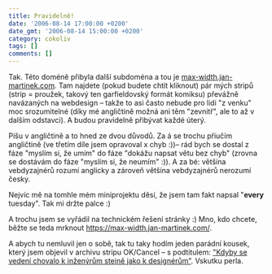 ```yaml
---
title: Pravidelně!
date: '2006-08-14 17:00:00 +0200'
date_gmt: '2006-08-14 15:00:00 +0200'
category: cokoliv
tags: []
comments: []
---
```

<p>Tak. Této doméně přibyla další subdoména a tou je <a href="https://max-width.jan-martinek.com/">max-width.jan-martinek.com</a>. Tam najdete (pokud budete chtít kliknout) pár mých stripů (strip = proužek, takový ten garfieldovský formát komiksu) převážně navázaných na webdesign &ndash; takže to asi často nebude pro lidi "z venku" moc srozumitelné (díky mé angličtině možná ani těm "zevnitř", ale to až v dalším odstavci). A budou pravidelně přibývat každé úterý.</p>
<p>Píšu v angličtině a to hned ze dvou důvodů. Za á se trochu přiučím angličtině (ve třetím díle jsem opravoval x chyb :))&ndash; rád bych se dostal z fáze "myslím si, že umím" do fáze "dokážu napsat větu bez chyb" (zrovna se dostávám do fáze "myslím si, že neumím" :)). A za bé: většina vebdyzajnérů rozumí anglicky a zároveň většina vebdyzajnérů nerozumí česky.</p>
<p>Nejvíc mě na tomhle mém miniprojektu děsí, že jsem tam fakt napsal "<strong>every</strong> tuesday". Tak mi držte palce :)</p>
<p>A trochu jsem se vyřádil na technickém řešení stránky :) Mno, kdo chcete, běžte se teda mrknout <a href="https://max-width.jan-martinek.com/">https://max-width.jan-martinek.com/</a>.</p>
<p>A abych tu nemluvil jen o sobě, tak tu taky hodím jeden parádní kousek, který jsem objevil v archivu stripu OK/Cancel &ndash; s podtitulem: <a href="https://www.ok-cancel.com/comic/137.html">"Kdyby se vedení chovalo k inženýrům stejně jako k designérům"</a>. Vskutku perla.</p>
